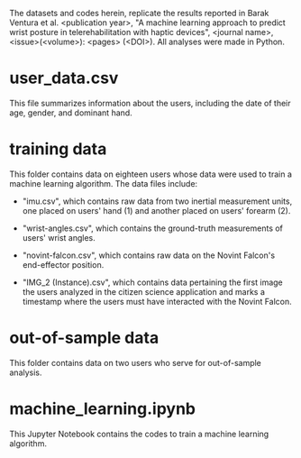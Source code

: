 The datasets and codes herein, replicate the results reported in Barak Ventura et al. \<publication year\>, "A machine learning approach to predict wrist posture in telerehabilitation with haptic devices", \<journal name\>, \<issue\>(\<volume\>): \<pages\> (\<DOI\>). All analyses were made in Python.

# user_data.csv
This file summarizes information about the users, including the date of their age, gender, and dominant hand.

# training data
This folder contains data on eighteen users whose data were used to train a machine learning algorithm. The data files include:

- "imu.csv", which contains raw data from two inertial measurement units, one placed on users' hand (1) and another placed on users' forearm (2).

- "wrist-angles.csv", which contains the ground-truth measurements of users' wrist angles.

- "novint-falcon.csv", which contains raw data on the Novint Falcon's end-effector position.

- "IMG_2 (Instance).csv", which contains data pertaining the first image the users analyzed in the citizen science application and marks a timestamp where the users must have interacted with the Novint Falcon.

# out-of-sample data
This folder contains data on two users who serve for out-of-sample analysis.

# machine_learning.ipynb
This Jupyter Notebook contains the codes to train a machine learning algorithm.
